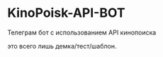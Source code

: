 # KinoPoisk-API-BOT
Телеграм бот с использованием API кинопоиска


это всего лишь демка/тест/шаблон.
